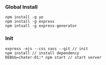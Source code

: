 ### Global Install
	npm install -g yo
	npm install -g express
	npm intsall -g express-generator

### Init
	express -ejs --css sass --git // init
	npm install // install dependency
	DEBUG=chater-01:* npm start // start server
